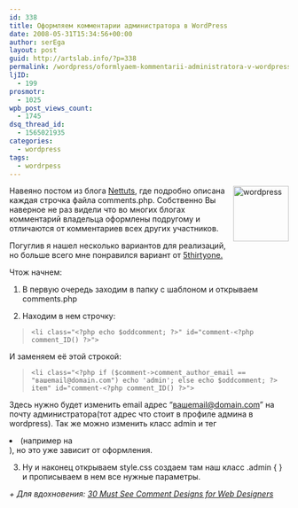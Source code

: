```yaml
---
id: 338
title: Оформляем комментарии администратора в WordPress
date: 2008-05-31T15:34:56+00:00
author: serEga
layout: post
guid: http://artslab.info/?p=338
permalink: /wordpress/oformlyaem-kommentarii-administratora-v-wordpress/
ljID:
  - 199
prosmotr:
  - 1025
wpb_post_views_count:
  - 1745
dsq_thread_id:
  - 1565021935
categories:
  - wordpress
tags:
  - wordrpess
---
```

<img class="alignright size-thumbnail wp-image-339" style="float: right;" title="wordpress" src="{{site.img_cdn}}/wordpress-100x100.png" alt="wordpress" width="100" height="100" />Навеяно постом из блога <a href="http://nettuts.com/news/unraveling-the-secrets-of-wordpress-commentsphp-file/" target="_blank">Nettuts</a>, где подробно описана каждая строчка файла comments.php. Собственно Вы наверное не раз видели что во многих блогах комментарий владельца оформлены подругому и отличаются от комментариев всех других участников.

<!--more-->

Погуглив я нашел несколько вариантов для реализаций, но больше всего мне понравился вариант от <a href="http://5thirtyone.com/archives/774" target="_blank">5thirtyone.</a>

<a href="http://5thirtyone.com/archives/774" target="_blank"></a>Чтож начнем:

1. В первую очередь заходим в папку с шаблоном и открываем comments.php

2. Находим в нем строчку:

> `<li class="<?php echo $oddcomment; ?>" id="comment-<?php comment_ID() ?>">`

И заменяем её этой строкой:

> `<li class="<?php if ($comment->comment_author_email == "вашemail@domain.com") echo 'admin'; else echo $oddcomment; ?> item" id="comment-<?php comment_ID() ?>">`

Здесь нужно будет изменить email адрес &#8220;вашemail@domain.com&#8221; на почту администратора(тот адрес что стоит в профиле админа в wordpress). Так же можно изменить класс admin и тег <li> (например на <div>), но это уже зависит от оформления.

3. Ну и наконец открываем style.css создаем там наш класс .admin { } и прописываем в нем все нужные параметры.

_+ Для вдохновения: <a href="http://www.blogdesignblog.com/blog-design/30-comment-designs-for-webdesigners/" target="blank">30 Must See Comment Designs for Web Designers</a>_